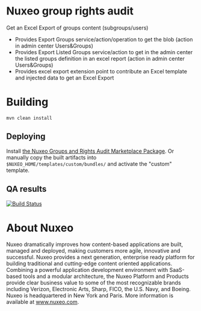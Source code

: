 # Nuxeo group rights audit

Get an Excel Export of groups content (subgroups/users)

- Provides Export Groups service/action/operation to get the blob (action in admin center Users&Groups)
- Provides Export Listed Groups service/action to get in the admin center the listed groups definition in an excel report (action in admin center Users&Groups)
- Provides excel export extension point to contribute an Excel template and injected data to get an Excel Export

# Building

    mvn clean install

## Deploying

Install [the Nuxeo Groups and Rights Audit Marketplace Package](https://connect.nuxeo.com/nuxeo/site/marketplace/package/nuxeo-groups-rights-audit).
Or manually copy the built artifacts into `$NUXEO_HOME/templates/custom/bundles/` and activate the "custom" template.

## QA results

[![Build Status](https://qa.nuxeo.org/jenkins/buildStatus/icon?job=addons_nuxeo-groups-rights-audit-master)](https://qa.nuxeo.org/jenkins/job/addons_nuxeo-groups-rights-audit-master/)

# About Nuxeo

Nuxeo dramatically improves how content-based applications are built, managed and deployed, making customers more agile, innovative and successful. Nuxeo provides a next generation, enterprise ready platform for building traditional and cutting-edge content oriented applications. Combining a powerful application development environment with SaaS-based tools and a modular architecture, the Nuxeo Platform and Products provide clear business value to some of the most recognizable brands including Verizon, Electronic Arts, Sharp, FICO, the U.S. Navy, and Boeing. Nuxeo is headquartered in New York and Paris. More information is available at www.nuxeo.com.
